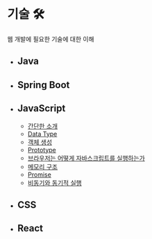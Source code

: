 # 기술 🛠
웹 개발에 필요한 기술에 대한 이해

* ## Java      
* ## Spring Boot      
* ## JavaScript      
	* [간단한 소개](https://github.com/mingeun2154/skill/tree/main/JS/whatIsJS#javascript)
	* [Data Type](https://github.com/mingeun2154/skill/tree/main/JS/basic#data-type-1)      
	* [객체 생성](https://github.com/mingeun2154/skill/tree/main/JS/object/#javascript-object)
	* [Prototype](https://github.com/mingeun2154/skill/tree/main/JS/object/#prototype)
	* [브라우저는 어떻게 자바스크립트를 실행하는가](https://github.com/mingeun2154/skill/tree/main/JS/howDoesItWork#runtime-1)      
	* [메모리 구조](https://github.com/mingeun2154/skill/tree/main/JS/memoryk#memory-architecture)
	* [Promise](https://github.com/mingeun2154/skill/tree/main/JS/promise#promise)
	* [비동기와 동기적 실행](https://github.com/mingeun2154/skill/tree/main/JS/promise#promise)
* ## CSS
* ## React      

